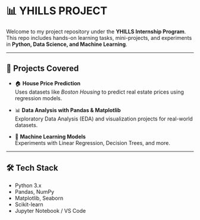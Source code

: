 # 📊 YHILLS PROJECT

Welcome to my project repository under the **YHILLS Internship Program**.  
This repo includes hands-on learning tasks, mini-projects, and experiments in **Python, Data Science, and Machine Learning**.

---

## 🚀 Projects Covered

- 🏠 **House Price Prediction**  
  Uses datasets like *Boston Housing* to predict real estate prices using regression models.

- 📊 **Data Analysis with Pandas & Matplotlib**  
  Exploratory Data Analysis (EDA) and visualization projects for real-world datasets.

- 🧠 **Machine Learning Models**  
  Experiments with Linear Regression, Decision Trees, and more.

---

## 🛠️ Tech Stack

- Python 3.x  
- Pandas, NumPy  
- Matplotlib, Seaborn  
- Scikit-learn  
- Jupyter Notebook / VS Code


